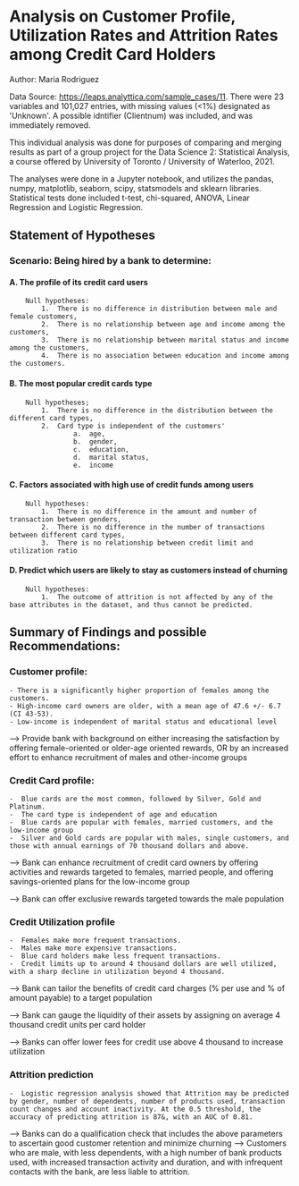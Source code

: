 
# Analysis on Customer Profile, Utilization Rates and Attrition Rates among Credit Card Holders

Author:  Maria Rodriguez

Data Source: https://leaps.analyttica.com/sample_cases/11.   There were 23 variables and 101,027 entries, with missing values (<1%) designated as 'Unknown'.  A possible idntifier (Clientnum) was included, and was immediately removed.

This individual analysis was done for purposes of comparing and merging results as part of a group project for the Data Science 2: Statistical Analysis, a course offered by University of Toronto / University of Waterloo, 2021.

The analyses were done in a Jupyter notebook, and utilizes the pandas, numpy, matplotlib, seaborn, scipy, statsmodels and sklearn libraries.  Statistical tests done included t-test, chi-squared, ANOVA, Linear Regression and Logistic Regression.

## Statement of Hypotheses

### Scenario:  Being hired by a bank to determine:

#### A.  The profile of its credit card users
        
        Null hypotheses:
            1.  There is no difference in distribution between male and female customers,
            2.  There is no relationship between age and income among the customers,
            3.  There is no relationship between marital status and income among the customers,
            4.  There is no association between education and income among the customers.
            
#### B.  The most popular credit cards type
        
        Null hypotheses;
            1.  There is no difference in the distribution between the different card types,
            2.  Card type is independent of the customers'
                    a.  age,
                    b.  gender,
                    c.  education,
                    d.  marital status,
                    e.  income
                    
#### C.  Factors associated with high use of credit funds among users
        
        Null hypotheses:
            1.  There is no difference in the amount and number of transaction between genders,
            2.  There is no difference in the number of transactions between different card types,
            3.  There is no relationship between credit limit and utilization ratio
            
#### D.  Predict which users are likely to stay as customers instead of churning
        
        Null hypotheses:
            1.  The outcome of attrition is not affected by any of the base attributes in the dataset, and thus cannot be predicted.


## Summary of Findings and possible Recommendations:

### Customer profile:
    - There is a significantly higher proportion of females among the customers.
    - High-income card owners are older, with a mean age of 47.6 +/- 6.7 (CI 43-53).
    - Low-income is independent of marital status and educational level

-->  Provide bank with background on either increasing the satisfaction by offering female-oriented or older-age oriented rewards, OR by an increased effort to enhance recruitment of males and other-income groups

 ### Credit Card profile:
    -  Blue cards are the most common, followed by Silver, Gold and Platinum.
    -  The card type is independent of age and education
    -  Blue cards are popular with females, married customers, and the low-income group
    -  Silver and Gold cards are popular with males, single customers, and those with annual earnings of 70 thousand dollars and above.
    
-->  Bank can enhance recruitment of credit card owners by offering activities and rewards targeted to females, married people, and offering savings-oriented plans for the low-income group

--> Bank can offer exclusive rewards targeted towards the male population

### Credit Utilization profile
    -  Females make more frequent transactions.
    -  Males make more expensive transactions.
    -  Blue card holders make less frequent transactions.
    -  Credit limits up to around 4 thousand dollars are well utilized, with a sharp decline in utilization beyond 4 thousand.
    
-->  Bank can tailor the benefits of credit card charges (% per use and % of amount payable) to a target population

-->  Bank can gauge the liquidity of their assets by assigning on average 4 thousand credit units per card holder

-->  Banks can offer lower fees for credit use above 4 thousand to increase utilization

### Attrition prediction
    -  Logistic regression analysis showed that Attrition may be predicted by gender, number of dependents, number of products used, transaction count changes and account inactivity. At the 0.5 threshold, the accuracy of predicting attrition is 87&, with an AUC of 0.81.
    
-->  Banks can do a qualification check that includes the above parameters to ascertain good customer retention and minimize churning
-->  Customers who are male, with less dependents, with a high number of bank products used, with increased transaction activity and duration, and with infrequent contacts with the bank, are less liable to attrition.
